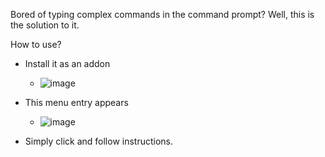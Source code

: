Bored of typing complex commands in the command prompt?
Well, this is the solution to it. 


How to use?
- Install it as an addon
  - ![image](https://github.com/user-attachments/assets/dc5f9ed0-5edb-4c4a-bfad-62033f8a1b1c)

- This menu entry appears
  -  ![image](https://github.com/user-attachments/assets/6c62acea-41f3-443a-8ad4-b622cca68491)

- Simply click and follow instructions.
